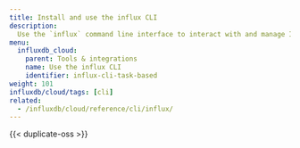 ```yaml
---
title: Install and use the influx CLI
description:
  Use the `influx` command line interface to interact with and manage InfluxDB Cloud.
menu:
  influxdb_cloud:
    parent: Tools & integrations
    name: Use the influx CLI
    identifier: influx-cli-task-based
weight: 101
influxdb/cloud/tags: [cli]
related:
  - /influxdb/cloud/reference/cli/influx/
---
```


{{< duplicate-oss >}}
